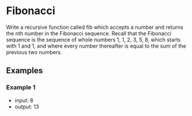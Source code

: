 # Fibonacci

Write a recursive function called fib which accepts a number and returns
the nth number in the Fibonacci sequence. Recall that the Fibonacci sequence
is the sequence of whole numbers 1, 1, 2, 3, 5, 8, which starts with 1 and 1,
and where every number thereafter is equal to the sum of the previous two numbers.

## Examples

### Example 1

- input: 8
- output: 13
